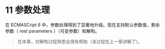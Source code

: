 # 11 参数处理

在 ECMASCript 6 中，参数处理得到了显著地升级。现在支持默认参数值，剩余参数（ rest parameters ）（可变参数）和解构。

> 在本章，对解构过程熟悉会很有帮助（该过程在上一章讲解了）。